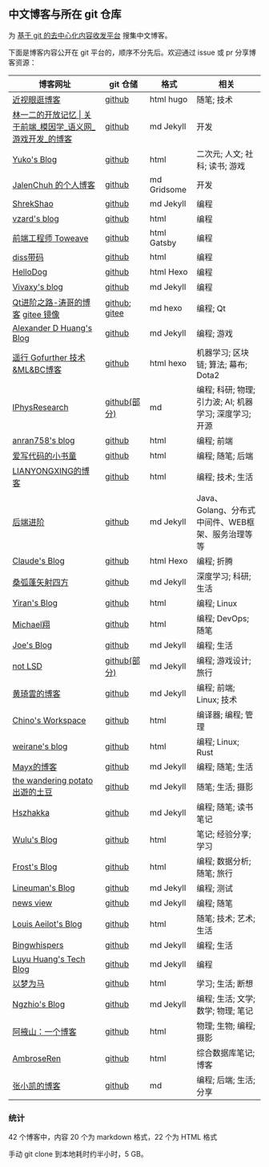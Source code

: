 ## 中文博客与所在 git 仓库

为 [基于 git 的去中心化内容收发平台](https://zhuanlan.zhihu.com/p/346258393) 搜集中文博客。

下面是博客内容公开在 git 平台的，顺序不分先后。欢迎通过 issue 或 pr 分享博客资源：

| 博客网址 | git 仓储 | 格式 | 相关
| ------------- | ------------- | ------------- | ------------- |
| [近视眼逛博客](https://ditou.org/) | [github](https://github.com/1078503/blog) | html hugo | 随笔; 技术
| [林一二的开放记忆 \| 关于前端_模因学_语义网_游戏开发_的博客](https://onetwo.ren/) | [github](https://github.com/linonetwo/linonetwo.github.io) | md Jekyll | 开发
| [Yuko's Blog](https://yuukoamamiya.github.io/) | [github](https://github.com/yuukoamamiya/yuukoamamiya.github.io) | html | 二次元; 人文; 社科; 读书; 游戏
| [JalenChuh 的个人博客](https://blog.jalenchuh.cn/) | [github](https://github.com/jalenchuh/blog) | md Gridsome | 开发
| [ShrekShao](http://shrekshao.github.io) | [github](https://github.com/shrekshao/shrekshao.github.io) | md Jekyll | 编程
| [vzard's blog](https://blog.vzard.cn/) | [github](https://github.com/vzardlloo/vzardlloo.github.io) | html | 编程
| [前端工程师 Toweave](https://toweave.github.io/) | [github](https://github.com/toweave/toweave.github.io) | html Gatsby | 编程
| [diss带码](https://dumplingbao.github.io/) | [github](https://github.com/dumplingbao/dumplingbao.github.io) | html | 编程
| [HelloDog](https://wsgzao.github.io) | [github](https://github.com/wsgzao/wsgzao.github.io) | html Hexo | 编程
| [Vivaxy's blog](https://vivaxyblog.github.io) | [github](https://github.com/vivaxyblog/vivaxyblog.github.io) | md Jekyll | 编程
| [Qt进阶之路-涛哥的博客](https://jaredtao.github.io/) [gitee 镜像](https://jaredtao.gitee.io/) | [github](https://github.com/jaredtao/jaredtao.github.io/tree/tao); [gitee](https://gitee.com/jaredtao/jaredtao/tree/tao/) | md hexo | 编程; Qt
| [Alexander D Huang's Blog](https://alxddh.github.io) | [github](https://github.com/alxddh/alxddh.github.io) | md Jekyll | 编程; 游戏
| [遥行 Gofurther 技术&ML&BC博客](https://charlesliuyx.github.io/) | [github](https://github.com/charlesliuyx/charlesliuyx.github.io) | html hexo | 机器学习; 区块链; 算法; 幕布; Dota2
| [IPhysResearch](https://iphysresearch.github.io/blog/) | [github(部分)](https://github.com/iphysresearch/iphysresearch.github.io_Archive/tree/sourcery/master) | md | 编程; 科研; 物理; 引力波; AI; 机器学习; 深度学习; 开源
| [anran758's blog](https://anran758.github.io/blog/) | [github](https://github.com/anran758/anran758.github.io) | html | 编程; 前端
| [爱写代码的小书童](https://zofun.github.io/) | [github](https://github.com/zofun/zofun.github.io) | html | 编程; 随笔; 后端
| [LIANYONGXING的博客](https://lianyongxing.github.io/) | [github](https://github.com/lianyongxing/lianyongxing.github.io) | html | 编程; 技术; 生活
| [后端进阶](https://objcoding.com/) | [github](https://github.com/objcoding/objcoding.github.io) | md Jekyll | Java、Golang、分布式中间件、WEB框架、服务治理等等
| [Claude's Blog](https://claude-ray.github.io) | [github](https://github.com/claude-ray/claude-ray.github.io) | html Hexo| 编程; 折腾
| [桑弧蓬矢射四方](https://iphyer.github.io/) | [github](https://github.com/iphyer/iphyer.github.io) | md Jekyll | 深度学习; 科研; 生活
| [Yiran's Blog](https://zdyxry.github.io/) | [github](https://github.com/zdyxry/zdyxry.github.io) | html | 编程; Linux
| [Michael翔](https://michael728.github.io/) | [github](https://github.com/michael728/michael728.github.io) | html | 编程; DevOps; 随笔
| [Joe's Blog](https://hijiangtao.github.io/) | [github](https://github.com/hijiangtao/hijiangtao.github.io) | md Jekyll | 编程; 生活
| [not LSD](https://notlsd.github.io) | [github(部分)](https://github.com/notlsd/notlsd.github.io) | md Jekyll | 编程; 游戏设计; 旅行
| [黄琦雲的博客](https://knightyun.github.io/) | [github](https://github.com/knightyun/knightyun.github.io) | md Jekyll | 编程; 前端; Linux; 技术
| [Chino's Workspace](https://chinomars.github.io/) | [github](https://github.com/chinomars/chinomars.github.io) | html | 编译器; 编程; 管理
| [weirane's blog](https://blog.ruo-chen.wang/) | [github](https://github.com/weirane/weirane.github.io) | html | 编程; Linux; Rust
| [Mayx的博客](https://mabbs.github.io/) | [github](https://github.com/mabbs/mabbs.github.io) | md Jekyll | 编程; 随笔; 生活
| [the wandering potato 出遊的土豆](https://thewanderingpotato.github.io/) | [github](https://github.com/thewanderingpotato/thewanderingpotato.github.io) | md Jekyll | 随笔; 生活; 摄影
| [Hszhakka](https://spellonyou.github.io/) | [github](https://github.com/hszhakka/SpellOnYou.github.io) | md Jekyll | 编程; 随笔; 读书笔记
| [Wulu's Blog](https://emuqi.github.io/) | [github](https://github.com/emuqi/emuqi.github.io) | html | 笔记; 经验分享; 学习
| [Frost's Blog](https://frost-lee.github.io) | [github](https://github.com/frost-lee/frost-lee.github.io) | html | 编程; 数据分析; 随笔; 旅行
| [Lineuman's Blog](https://lineuman.github.io/blog/) | [github](https://github.com/lineuman/blog) | md Jekyll | 编程; 测试
| [news view](https://zsqk.github.io/news/) | [github](https://github.com/zsqk/news) | md Jekyll | 编程; 随笔
| [Louis Aeilot's Blog](https://aeilot.github.io/) | [github](https://github.com/aeilot/aeilot.github.io) | html | 随笔; 技术; 艺术; 生活
| [Bingwhispers](https://cyril3.github.io) | [github](https://github.com/cyril3/cyril3.github.io) | md Jekyll | 编程; 生活
| [Luyu Huang's Tech Blog](https://luyuhuang.tech/) | [github](https://github.com/luyuhuang/luyuhuang.github.io) | md Jekyll | 编程
| [以梦为马](https://lhymwm.github.io) | [github](https://github.com/lhymwm/lhymwm.github.io) | html | 学习; 生活; 断想
| [Ngzhio's Blog](https://ngzhio.github.io/) | [github](https://github.com/ngzhio/ngzhio.github.io) | md Jekyll | 编程; 生活; 文学; 数学; 物理; 笔记
| [阿掖山：一个博客](https://mountaye.github.io/blog/) | [github](https://github.com/MountAye/blog) | html | 物理; 生物; 编程; 摄影
| [AmbroseRen](https://ambroseren.github.io/test/) | [github](https://github.com/ambroseren/ambroseren.github.io) | html | 综合数据库笔记; 博客
| [张小凯的博客](https://jasonkayzk.github.io/) | [github](https://github.com/jasonkayzk/jasonkayzk.github.io) | md | 编程; 后端; 生活; 分享

### 统计

42 个博客中，内容 20 个为 markdown 格式，22 个为 HTML 格式

手动 git clone 到本地耗时约半小时，5 GB。
